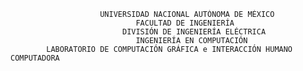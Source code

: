                         UNIVERSIDAD NACIONAL AUTÓNOMA DE MÉXICO
                                FACULTAD DE INGENIERÍA
                             DIVISIÓN DE INGENIERÍA ELÉCTRICA
                                INGENIERÍA EN COMPUTACIÓN
            LABORATORIO DE COMPUTACIÓN GRÁFICA e INTERACCIÓN HUMANO COMPUTADORA
